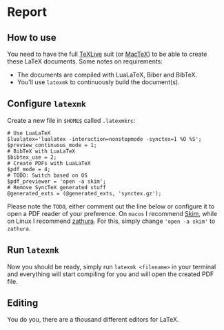 # Report

## How to use

You need to have the full [TeXLive](https://tug.org/texlive/) suit (or
[MacTeX](https://tug.org/mactex/)) to be able to create these LaTeX documents.
Some notes on requirements:

- The documents are compiled with LuaLaTeX, Biber and BibTeX.
- You'll use `latexmk` to continuously build the document(s).

## Configure `latexmk`

Create a new file in `$HOME$` called `.latexmkrc`:

``` text
# Use LuaLaTeX
$lualatex='lualatex -interaction=nonstopmode -synctex=1 %O %S';
$preview_continuous_mode = 1;
# BibTeX with LuaLaTeX
$bibtex_use = 2;
# Create PDFs with LuaLaTeX
$pdf_mode = 4;
# TODO: Switch based on OS
$pdf_previewer = 'open -a skim';
# Remove SyncTeX generated stuff
@generated_exts = (@generated_exts, 'synctex.gz');
```

Please note the `TODO`, either comment out the line below or configure it to
open a PDF reader of your preference. On `macos` I recommend
[Skim](https://skim-app.sourceforge.io/), while on Linux I recommend
[zathura](https://pwmt.org/projects/zathura/). For this, simply change `'open -a
skim'` to `zathura`.

## Run `latexmk`

Now you should be ready, simply run `latexmk <filename>` in your terminal and
everything will start compiling for you and will open the created PDF file.

## Editing

You do you, there are a thousand different editors for LaTeX.
